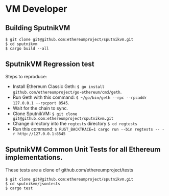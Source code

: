 # VM Developer

## Building SputnikVM
```
$ git clone git@github.com:ethereumproject/sputnikvm.git
$ cd sputnikvm
$ cargo build --all
```
## SputnikVM Regression test
Steps to reproduce:
* Install Ethereum Classic Geth: `$ go install github.com/ethereumproject/go-ethereum/cmd/geth`.
* Run Geth with this command: `$ ~/go/bin/geth --rpc --rpcaddr 127.0.0.1 --rpcport 8545`.
* Wait for the chain to sync.
* Clone SputnikVM: `$ git clone git@github.com:ethereumproject/sputnikvm.git`
* Change directory into the `regtests` directory `$ cd regtests`
* Run this command: `$ RUST_BACKTRACE=1 cargo run --bin regtests -- -r http://127.0.0.1:8545`

## SputnikVM Common Unit Tests for all Ethereum implementations.
These tests are a clone of github.com/ethereumproject/tests
```
$ git clone git@github.com:ethereumproject/sputnikvm.git
$ cd sputnikvm/jsontests
$ cargo test
```
